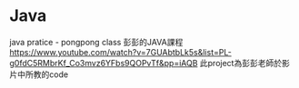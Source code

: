 # Java
 java pratice - pongpong class
 彭彭的JAVA課程
 https://www.youtube.com/watch?v=7GUAbtbLk5s&list=PL-g0fdC5RMbrKf_Co3mvz6YFbs9QOPvTf&pp=iAQB
 此project為彭彭老師於影片中所教的code
 
